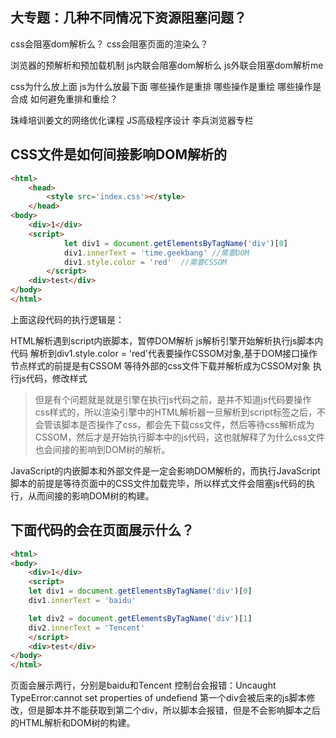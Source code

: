 ## 大专题：几种不同情况下资源阻塞问题？
css会阻塞dom解析么？
css会阻塞页面的渲染么？

浏览器的预解析和预加载机制
js内联会阻塞dom解析么
js外联会阻塞dom解析me

css为什么放上面
js为什么放最下面
哪些操作是重排
哪些操作是重绘
哪些操作是合成
如何避免重排和重绘？

珠峰培训姜文的网络优化课程
JS高级程序设计
李兵浏览器专栏









## CSS文件是如何间接影响DOM解析的


```html
<html>
    <head>
        <style src='index.css'></style>
    </head>
<body>
    <div>1</div>
    <script>
            let div1 = document.getElementsByTagName('div')[0]
            div1.innerText = 'time.geekbang' //需要DOM
            div1.style.color = 'red'  //需要CSSOM
        </script>
    <div>test</div>
</body>
</html>

```
上面这段代码的执行逻辑是：

HTML解析遇到script内嵌脚本，暂停DOM解析
js解析引擎开始解析执行js脚本内代码
解析到div1.style.color = 'red'代表要操作CSSOM对象,基于DOM接口操作节点样式的前提是有CSSOM
等待外部的css文件下载并解析成为CSSOM对象
执行js代码，修改样式

> 但是有个问题就是就是引擎在执行js代码之前，是并不知道js代码要操作css样式的，所以渲染引擎中的HTML解析器一旦解析到script标签之后，不会管该脚本是否操作了css，都会先下载css文件，然后等待css解析成为CSSOM，然后才是开始执行脚本中的js代码，这也就解释了为什么css文件也会间接的影响到DOM树的解析。

JavaScript的内嵌脚本和外部文件是一定会影响DOM解析的，而执行JavaScript脚本的前提是等待页面中的CSS文件加载完毕，所以样式文件会阻塞js代码的执行，从而间接的影响DOM树的构建。

## 下面代码的会在页面展示什么？
```html
<html>
<body>
    <div>1</div>
    <script>
    let div1 = document.getElementsByTagName('div')[0]
    div1.innerText = 'baidu'

    let div2 = document.getElementsByTagName('div')[1]
    div2.innerText = 'Tencent'
    </script>
    <div>test</div>
</body>
</html>
```
页面会展示两行，分别是baidu和Tencent
控制台会报错：Uncaught TypeError:cannot set properties of undefiend
第一个div会被后来的js脚本修改，但是脚本并不能获取到第二个div，所以脚本会报错，但是不会影响脚本之后的HTML解析和DOM树的构建。




